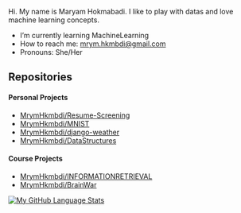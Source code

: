 Hi. My name is Maryam Hokmabadi. I like to play with datas and love machine learning concepts.


- I’m currently learning MachineLearning
- How to reach me: mrym.hkmbdi@gmail.com
- Pronouns: She/Her


## Repositories

#### Personal Projects

- [MrymHkmbdi/Resume-Screening](https://github.com/MrymHkmbdi/Resume-Screening)
- [MrymHkmbdi/MNIST](https://github.com/MrymHkmbdi/MNIST)
- [MrymHkmbdi/django-weather](https://github.com/MrymHkmbdi/django-weather)
- [MrymHkmbdi/DataStructures](https://github.com/MrymHkmbdi/DataStructures)


#### Course Projects

- [MrymHkmbdi/INFORMATIONRETRIEVAL](https://github.com/MrymHkmbdi/INFORMATIONRETRIEVAL)
- [MrymHkmbdi/BrainWar](https://github.com/MrymHkmbdi/BrainWar)



[![My GitHub Language Stats](https://github-readme-stats.vercel.app/api/top-langs/?username=MrymHkmbdi&langs_count=5&theme=tokyonight)]()
